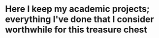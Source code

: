 # Here I keep my academic projects; everything I've done that I consider worthwhile for this treasure chest
